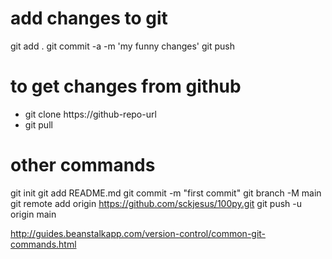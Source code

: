 
# add changes to git

git add .
git commit -a -m 'my funny changes'
git push

# to get changes from github

  - git clone https://github-repo-url 
  - git pull

# other commands 
git init
git add README.md
git commit -m "first commit"
git branch -M main
git remote add origin https://github.com/sckjesus/100py.git
git push -u origin main

http://guides.beanstalkapp.com/version-control/common-git-commands.html
